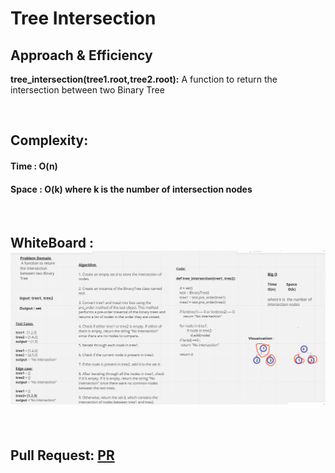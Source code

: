 # Tree Intersection



## Approach & Efficiency


**tree_intersection(tree1.root,tree2.root):**  A function to return the intersection between two Binary Tree

<br>


## Complexity:
#### Time : O(n)

#### Space : O(k) where k is  the number of intersection nodes

<br>

## WhiteBoard : ![CC32](./cc32.PNG)


<br>

## Pull Request: [PR](https://github.com/DohaKhamaiseh/data-structures-and-algorithms/pull/59)